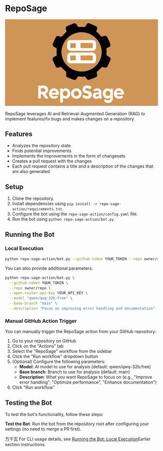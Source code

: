 # RepoSage

![Logo](resources/reposage.png)

RepoSage leverages AI and Retrieval-Augmented Generation (RAG) to implement features/fix bugs and makes changes on a repository.


## Features

- Analyzes the repository state
- Finds potential improvements
- Implements the improvements in the form of changesets
- Creates a pull request with the changes
- Each pull request contains a title and a description of the changes that are also generated

## Setup

1. Clone the repository.
2. Install dependencies using `pip install -r repo-sage-action/requirements.txt`.
3. Configure the bot using the `repo-sage-action/config.yaml` file.
4. Run the bot using `python repo-sage-action/bot.py`.

## Running the Bot

### Local Execution

```sh
python repo-sage-action/bot.py --github-token YOUR_TOKEN --repo owner/repo --open-router-api-key YOUR_API_KEY
```

You can also provide additional parameters:

```sh
python repo-sage-action/bot.py \
  --github-token YOUR_TOKEN \
  --repo owner/repo \
  --open-router-api-key YOUR_API_KEY \
  --model "qwen/qwq-32b:free" \
  --base-branch "main" \
  --description "Focus on improving error handling and documentation"
```

### Manual GitHub Action Trigger

You can manually trigger the RepoSage action from your GitHub repository:

1. Go to your repository on GitHub
2. Click on the "Actions" tab
3. Select the "RepoSage" workflow from the sidebar
4. Click the "Run workflow" dropdown button
5. (Optional) Configure the following parameters:
   - **Model**: AI model to use for analysis (default: qwen/qwq-32b:free)
   - **Base branch**: Branch to use for analysis (default: main)
   - **Description**: What you want RepoSage to focus on (e.g., "Improve error handling", "Optimize performance", "Enhance documentation")
6. Click "Run workflow"

## Testing the Bot

To test the bot's functionality, follow these steps:

**Test the Bot**: Run the bot from the repository root after configuring your settings (no need to merge a PR first).

万千瓦
For CLI usage details, see [Running the Bot: Local Execution](#local-execution)Earlier section instructions.

